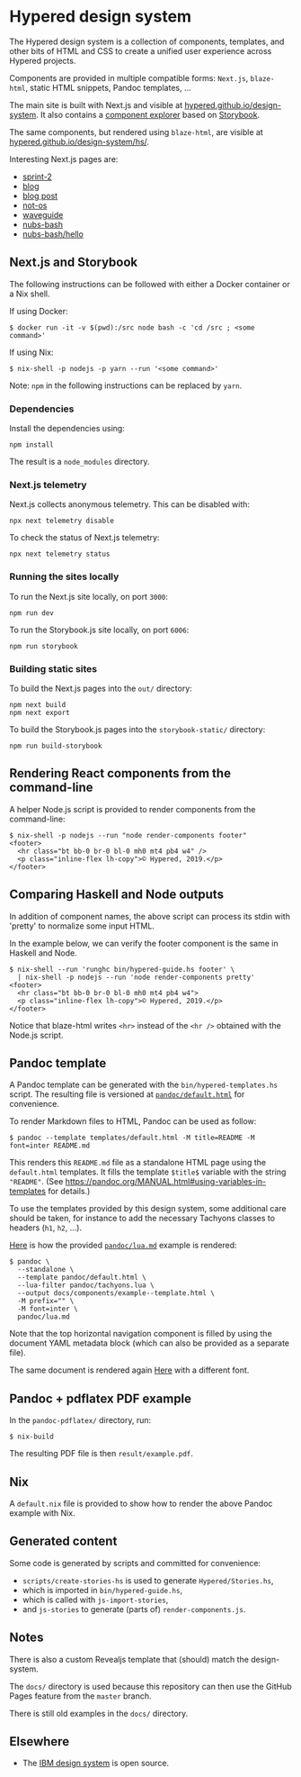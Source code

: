 # Hypered design system

The Hypered design system is a collection of components, templates, and other
bits of HTML and CSS to create a unified user experience across Hypered
projects.

Components are provided in multiple compatible forms: `Next.js`, `blaze-html`,
static HTML snippets, Pandoc templates, ...

The main site is built with Next.js and visible at
[hypered.github.io/design-system](https://hypered.github.io/design-system/). It
also contains a [component
explorer](https://hypered.github.io/design-system/storybook/) based on
[Storybook](https://storybook.js.org/).

The same components, but rendered using `blaze-html`, are visible at
[hypered.github.io/design-system/hs/](https://hypered.github.io/design-system/hs/).

Interesting Next.js pages are:

- [sprint-2](https://hypered.github.io/design-system/sprint-2.html)
- [blog](https://hypered.github.io/design-system/blog/)
- [blog post](https://hypered.github.io/design-system/blog/starting-with-nixops-2.html)
- [not-os](https://hypered.github.io/design-system/projects/not-os/)
- [waveguide](https://hypered.github.io/design-system/projects/waveguide.html)
- [nubs-bash](https://hypered.github.io/design-system/nubs-bash/)
- [nubs-bash/hello](https://hypered.github.io/design-system/nubs-bash/hello/)


## Next.js and Storybook

The following instructions can be followed with either a Docker container or a
Nix shell.

If using Docker:

```
$ docker run -it -v $(pwd):/src node bash -c 'cd /src ; <some command>'
```

If using Nix:

```
$ nix-shell -p nodejs -p yarn --run '<some command>'
```

Note: `npm` in the following instructions can be replaced by `yarn`.


### Dependencies

Install the dependencies using:

```
npm install
```

The result is a `node_modules` directory.


### Next.js telemetry

Next.js collects anonymous telemetry. This can be disabled with:

```
npx next telemetry disable
```

To check the status of Next.js telemetry:

```
npx next telemetry status
```


### Running the sites locally

To run the Next.js site locally, on port `3000`:

```
npm run dev
```

To run the Storybook.js site locally, on port `6006`:

```
npm run storybook
```


### Building static sites

To build the Next.js pages into the `out/` directory:

```
npm next build
npm next export
```

To build the Storybook.js pages into the `storybook-static/` directory:

```
npm run build-storybook
```


## Rendering React components from the command-line

A helper Node.js script is provided to render components from the command-line:

```
$ nix-shell -p nodejs --run "node render-components footer"
<footer>
  <hr class="bt bb-0 br-0 bl-0 mh0 mt4 pb4 w4" />
  <p class="inline-flex lh-copy">© Hypered, 2019.</p>
</footer>
```


## Comparing Haskell and Node outputs

In addition of component names, the above script can process its stdin with
'pretty' to normalize some input HTML.

In the example below, we can verify the footer component is the same in Haskell
and Node.

```
$ nix-shell --run 'runghc bin/hypered-guide.hs footer' \
  | nix-shell -p nodejs --run 'node render-components pretty'
<footer>
  <hr class="bt bb-0 br-0 bl-0 mh0 mt4 pb4 w4">
  <p class="inline-flex lh-copy">© Hypered, 2019.</p>
</footer>
```

Notice that blaze-html writes `<hr>` instead of the `<hr />` obtained with the
Node.js script.


## Pandoc template

A Pandoc template can be generated with the `bin/hypered-templates.hs` script.
The resulting file is versioned at [`pandoc/default.html`](pandoc/default.html)
for convenience.

To render Markdown files to HTML, Pandoc can be used as follow:

```
$ pandoc --template templates/default.html -M title=README -M font=inter README.md
```

This renders this `README.md` file as a standalone HTML page using the
`default.html` templates. It fills the template `$title$` variable with the
string `"README"`. (See
https://pandoc.org/MANUAL.html#using-variables-in-templates for details.)

To use the templates provided by this design system, some additional care
should be taken, for instance to add the necessary Tachyons classes to headers
(`h1`, `h2`, ...).

[Here](https://hypered.github.io/design-system/hs/example--template.html) is
how the provided [`pandoc/lua.md`](pandoc/lua.md) example is rendered:

```
$ pandoc \
  --standalone \
  --template pandoc/default.html \
  --lua-filter pandoc/tachyons.lua \
  --output docs/components/example--template.html \
  -M prefix="" \
  -M font=inter \
  pandoc/lua.md
```

Note that the top horizontal navigation component is filled by using the
document YAML metadata block (which can also be provided as a separate file).

The same document is rendered again
[Here](https://hypered.github.io/design-system/hs/example--template-ibm-plex.html)
with a different font.


## Pandoc + pdflatex PDF example

In the `pandoc-pdflatex/` directory, run:

```
$ nix-build
```

The resulting PDF file is then `result/example.pdf`.


## Nix

A `default.nix` file is provided to show how to render the above Pandoc example
with Nix.


## Generated content

Some code is generated by scripts and committed for convenience:

- `scripts/create-stories-hs` is used to generate `Hypered/Stories.hs`,
- which is imported in `bin/hypered-guide.hs`,
- which is called with `js-import-stories`,
- and `js-stories` to generate (parts of) `render-components.js`.


## Notes

There is also a custom Revealjs template that (should) match the design-system.

The `docs/` directory is used because this repository can then use the GitHub
Pages feature from the `master` branch.

There is still old examples in the `docs/` directory.


## Elsewhere

- The [IBM design system](https://www.carbondesignsystem.com/) is open source.
